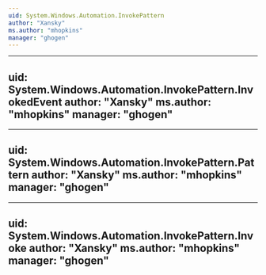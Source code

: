 ```yaml
---
uid: System.Windows.Automation.InvokePattern
author: "Xansky"
ms.author: "mhopkins"
manager: "ghogen"
---
```


---
uid: System.Windows.Automation.InvokePattern.InvokedEvent
author: "Xansky"
ms.author: "mhopkins"
manager: "ghogen"
---

---
uid: System.Windows.Automation.InvokePattern.Pattern
author: "Xansky"
ms.author: "mhopkins"
manager: "ghogen"
---

---
uid: System.Windows.Automation.InvokePattern.Invoke
author: "Xansky"
ms.author: "mhopkins"
manager: "ghogen"
---
